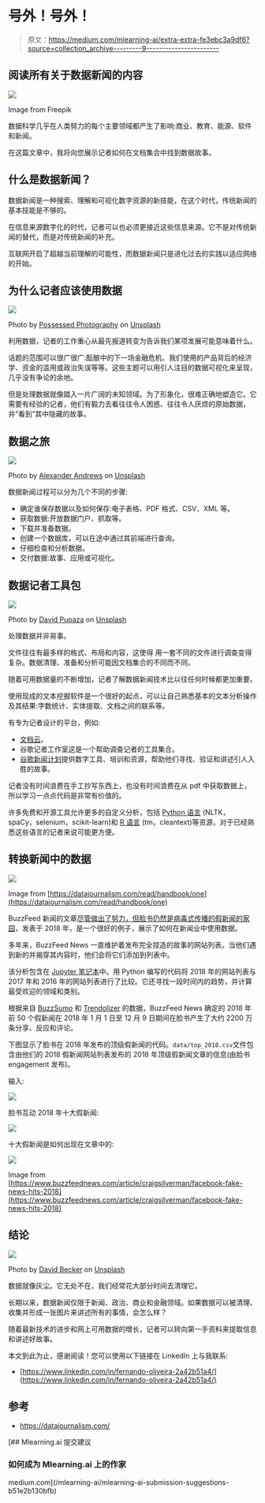 # 号外！号外！

> 原文：<https://medium.com/mlearning-ai/extra-extra-fe3ebc3a9df6?source=collection_archive---------9----------------------->

## 阅读所有关于数据新闻的内容

![](img/dbaaaeedae0f8c768d426afb6fdf0520.png)

Image from Freepik

数据科学几乎在人类努力的每个主要领域都产生了影响:商业、教育、能源、软件和新闻。

在这篇文章中，我将向您展示记者如何在文档集合中找到数据故事。

## 什么是数据新闻？

数据新闻是一种搜索、理解和可视化数字资源的新技能，在这个时代，传统新闻的基本技能是不够的。

在信息来源数字化的时代，记者可以也必须更接近这些信息来源。它不是对传统新闻的替代，而是对传统新闻的补充。

互联网开启了超越当前理解的可能性，而数据新闻只是进化过去的实践以适应网络的开始。

## 为什么记者应该使用数据

![](img/4a46ae48a2b475525f9fbd83c3fbbd94.png)

Photo by [Possessed Photography](https://unsplash.com/@possessedphotography?utm_source=unsplash&utm_medium=referral&utm_content=creditCopyText) on [Unsplash](https://unsplash.com/s/photos/first-one?utm_source=unsplash&utm_medium=referral&utm_content=creditCopyText)

利用数据，记者的工作重心从最先报道转变为告诉我们某项发展可能意味着什么。

话题的范围可以很广很广:酝酿中的下一场金融危机、我们使用的产品背后的经济学、资金的滥用或政治失误等等。这些主题可以用引人注目的数据可视化来呈现，几乎没有争论的余地。

但是处理数据就像踏入一片广阔的未知领域。为了形象化，很难正确地塑造它。它需要有经验的记者，他们有毅力去看往往令人困惑、往往令人厌烦的原始数据，并“看到”其中隐藏的故事。

## 数据之旅

![](img/5de445248f7fe23b060968ced684b123.png)

Photo by [Alexander Andrews](https://unsplash.com/@alex_andrews?utm_source=unsplash&utm_medium=referral&utm_content=creditCopyText) on [Unsplash](https://unsplash.com/s/photos/journey-data-map?utm_source=unsplash&utm_medium=referral&utm_content=creditCopyText)

数据新闻过程可以分为几个不同的步骤:

*   确定谁保存数据以及如何保存:电子表格、PDF 格式、CSV、XML 等。
*   获取数据:开放数据门户、抓取等。
*   下载并准备数据。
*   创建一个数据库，可以在途中通过其前端进行查询。
*   仔细检查和分析数据。
*   交付数据:故事、应用或可视化。

## **数据记者工具包**

![](img/765d068ae54a5a36b742d80d7cee21fa.png)

Photo by [David Pupaza](https://unsplash.com/@dav420?utm_source=unsplash&utm_medium=referral&utm_content=creditCopyText) on [Unsplash](https://unsplash.com/s/photos/text-data?utm_source=unsplash&utm_medium=referral&utm_content=creditCopyText)

处理数据并非易事。

文件往往有最多样的格式、布局和内容，这使得
用一套不同的文件进行调查变得复杂。数据清理、准备和分析可能因文档集合的不同而不同。

随着可用数据量的不断增加，记者了解数据新闻技术比以往任何时候都更加重要。

使用现成的文本挖掘软件是一个很好的起点，可以让自己熟悉基本的文本分析操作及其结果:字数统计、实体提取、文档之间的联系等。

有专为记者设计的平台，例如:

*   [文档云](https://www.documentcloud.org/app)。
*   谷歌记者工作室这是一个帮助调查记者的工具集合。
*   [谷歌新闻计划](https://newsinitiative.withgoogle.com/)提供数字工具、培训和资源，帮助他们寻找、验证和讲述引人入胜的故事。

记者没有时间浪费在手工抄写东西上，也没有时间浪费在从 pdf 中获取数据上，所以学习一点点代码是非常有价值的。

许多免费和开源工具允许更多的自定义分析，包括 [Python 语言](https://www.python.org/) (NLTK，spaCy，selenium，scikit-learn)和 [R 语言](https://www.r-project.org/) (tm，cleantext)等资源，对于已经熟悉这些语言的记者来说可能更方便。

## 转换新闻中的数据

![](img/4b12c2ce7f9d09c35b675912f1706d30.png)

Image from [https://datajournalism.com/read/handbook/one](https://datajournalism.com/read/handbook/one)

BuzzFeed 新闻的文章[尽管做出了努力，但脸书仍然是病毒式传播的假新闻的家园](https://www.buzzfeednews.com/article/craigsilverman/facebook-fake-news-hits-2018)，发表于 2018 年，是一个很好的例子，展示了如何在新闻业中使用数据。

多年来，BuzzFeed News 一直维护着发布完全捏造的故事的网站列表。当他们遇到新的并揭穿其内容时，他们会将它们添加到列表中。

该分析包含在 [Jupyter 笔记本](https://jupyter.org/)中。用 Python 编写的代码将 2018 年的网站列表与 2017 年和 2016 年的网站列表进行了比较。它还寻找一段时间内的趋势，并计算最受欢迎的领域和类别。

根据来自 [BuzzSumo](https://buzzsumo.com/) 和 [Trendolizer](http://www.trendolizer.com/) 的数据，BuzzFeed News 确定的 2018 年前 50 个假新闻在 2018 年 1 月 1 日至 12 月 9 日期间在脸书产生了大约 2200 万条分享、反应和评论。

下图显示了脸书在 2018 年发布的顶级假新闻的代码。`data/top_2018.csv`文件包含由他们的 2018 假新闻网站列表发布的 2018 年顶级假新闻文章的信息(由脸书 engagement 发布)。

输入:

![](img/0841c9281c763623eae869ad846239d4.png)

脸书互动 2018 年十大假新闻:

![](img/3663c7913e922bb4111ff1117d8fa33a.png)

十大假新闻是如何出现在文章中的:

![](img/76b898fb3a6009b89c6771ef66ad62ea.png)

Image from [https://www.buzzfeednews.com/article/craigsilverman/facebook-fake-news-hits-2018](https://www.buzzfeednews.com/article/craigsilverman/facebook-fake-news-hits-2018)

## 结论

![](img/1c53e9fc18e205fc9dd30ff4f0d25031.png)

Photo by [David Becker](https://unsplash.com/@beckerworks?utm_source=unsplash&utm_medium=referral&utm_content=creditCopyText) on [Unsplash](https://unsplash.com/s/photos/dust?utm_source=unsplash&utm_medium=referral&utm_content=creditCopyText)

数据就像灰尘。它无处不在，我们经常花大部分时间去清理它。

长期以来，数据新闻仅限于新闻、政治、商业和金融领域。如果数据可以被清理、收集并形成一张图片来讲述所有的事情，会怎么样？

随着最新技术的进步和网上可用数据的增长，记者可以转向第一手资料来提取信息和讲述好故事。

本文到此为止，感谢阅读！您可以使用以下链接在 LinkedIn 上与我联系:

*   [https://www.linkedin.com/in/fernando-oliveira-2a42b51a4/](https://www.linkedin.com/in/fernando-oliveira-2a42b51a4/)

## 参考

*   https://datajournalism.com/

[](/mlearning-ai/mlearning-ai-submission-suggestions-b51e2b130bfb) [## Mlearning.ai 提交建议

### 如何成为 Mlearning.ai 上的作家

medium.com](/mlearning-ai/mlearning-ai-submission-suggestions-b51e2b130bfb)